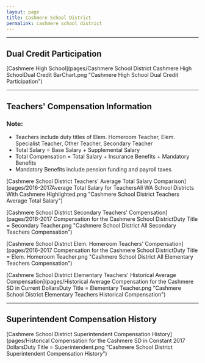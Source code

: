```yaml
---
layout: page
title: Cashmere School District
permalink: cashmere school district
---
```




___

## Dual Credit Participation

[Cashmere High School](pages/Cashmere School District Cashmere High SchoolDual Credit BarChart.png "Cashmere High School Dual Credit Participation")


___

## Teachers' Compensation Information
### Note:
- Teachers include duty titles of Elem. Homeroom Teacher, Elem. Specialist Teacher, Other Teacher, Secondary Teacher
- Total Salary = Base Salary + Supplemental Salary
- Total Compensation = Total Salary + Insurance Benefits + Mandatory Benefits
- Mandatory Benefits include pension funding and payroll taxes

[Cashmere School District Teachers' Average Total Salary Comparison](pages/2016-2017Average Total Salary for TeachersAll WA School Districts With Cashmere Highlighted.png "Cashmere School District Teachers Average Total Salary")

[Cashmere School District Secondary Teachers' Compensation](pages/2016-2017 Compensation for the Cashmere School DistrictDuty Title = Secondary Teacher.png "Cashmere School District All Secondary Teachers Compensation")

[Cashmere School District Elem. Homeroom Teachers' Compensation](pages/2016-2017 Compensation for the Cashmere School DistrictDuty Title = Elem. Homeroom Teacher.png "Cashmere School District All Elementary Teachers Compensation")

[Cashmere School District Elementary Teachers' Historical Average Compensation](pages/Historical Average Compensation for the Cashmere SD in Current DollarsDuty Title = Elementary Teacher.png "Cashmere School District Elementary Teachers Historical Compensation")


___

## Superintendent Compensation History

[Cashmere School District Superintendent Compensation History](pages/Historical Compensation for the Cashmere SD in Constant 2017 DollarsDuty Title = Superintendent.png "Cashmere School District Superintendent Compensation History")

